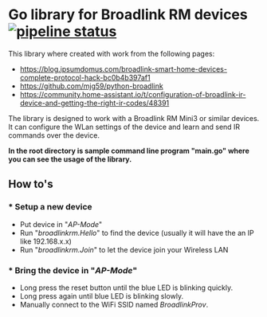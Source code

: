 # Go library for Broadlink RM devices [![pipeline status](https://gitlab.com/waringer/broadlink/badges/master/pipeline.svg)](https://gitlab.com/waringer/broadlink/commits/master)

This library where created with work from the following pages:
* https://blog.ipsumdomus.com/broadlink-smart-home-devices-complete-protocol-hack-bc0b4b397af1
* https://github.com/mjg59/python-broadlink
* https://community.home-assistant.io/t/configuration-of-broadlink-ir-device-and-getting-the-right-ir-codes/48391

The library is designed to work with a Broadlink RM Mini3 or similar devices. It can configure the WLan settings of the device and learn and send IR commands over the device.

**In the root directory is sample command line program "main.go" where you can see the usage of the library.**

## How to's
### * Setup a new device
* Put device in "*AP-Mode*"
* Run "*broadlinkrm.Hello*" to find the device (usually it will have the an IP like 192.168.x.x)
* Run "*broadlinkrm.Join*" to let the device join your Wireless LAN

### * Bring the device in "*AP-Mode*"
* Long press the reset button until the blue LED is blinking quickly.
* Long press again until blue LED is blinking slowly.
* Manually connect to the WiFi SSID named *BroadlinkProv*.

